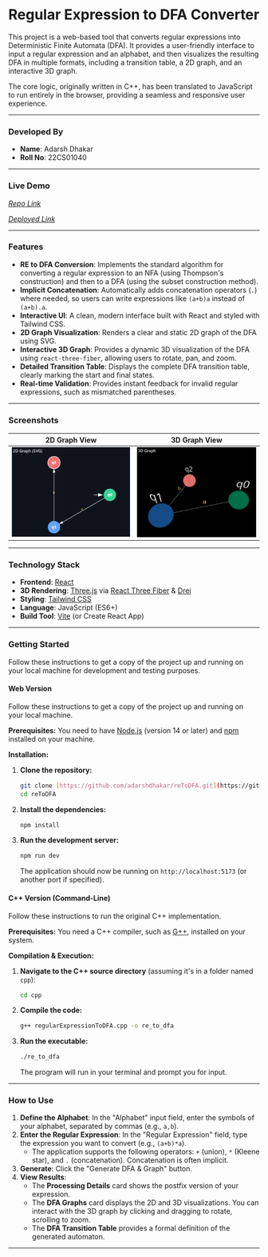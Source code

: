 # Regular Expression to DFA Converter

This project is a web-based tool that converts regular expressions into Deterministic Finite Automata (DFA). It provides a user-friendly interface to input a regular expression and an alphabet, and then visualizes the resulting DFA in multiple formats, including a transition table, a 2D graph, and an interactive 3D graph.

The core logic, originally written in C++, has been translated to JavaScript to run entirely in the browser, providing a seamless and responsive user experience.

---

### Developed By

- **Name**: Adarsh Dhakar
- **Roll No**: 22CS01040

---

### Live Demo

*[Repo Link](https://github.com/adarshdhakar/reToDFA)*

*[Deployed Link](https://uppsskvp.netlify.app/)*

---

### Features

- **RE to DFA Conversion**: Implements the standard algorithm for converting a regular expression to an NFA (using Thompson's construction) and then to a DFA (using the subset construction method).
- **Implicit Concatenation**: Automatically adds concatenation operators (`.`) where needed, so users can write expressions like `(a+b)a` instead of `(a+b).a`.
- **Interactive UI**: A clean, modern interface built with React and styled with Tailwind CSS.
- **2D Graph Visualization**: Renders a clear and static 2D graph of the DFA using SVG.
- **Interactive 3D Graph**: Provides a dynamic 3D visualization of the DFA using `react-three-fiber`, allowing users to rotate, pan, and zoom.
- **Detailed Transition Table**: Displays the complete DFA transition table, clearly marking the start and final states.
- **Real-time Validation**: Provides instant feedback for invalid regular expressions, such as mismatched parentheses.

---

### Screenshots

| 2D Graph View | 3D Graph View |
| :---: | :---: |
| ![2D Graph View](./images/2dgraph.png) | ![3D Graph View](./images/3dgraph.png) |

---

### Technology Stack

- **Frontend**: [React](https://reactjs.org/)
- **3D Rendering**: [Three.js](https://threejs.org/) via [React Three Fiber](https://docs.pmnd.rs/react-three-fiber) & [Drei](https://github.com/pmndrs/drei)
- **Styling**: [Tailwind CSS](https://tailwindcss.com/)
- **Language**: JavaScript (ES6+)
- **Build Tool**: [Vite](https://vitejs.dev/) (or Create React App)

---

### Getting Started

Follow these instructions to get a copy of the project up and running on your local machine for development and testing purposes.

#### Web Version

Follow these instructions to get a copy of the project up and running on your local machine.

**Prerequisites:**
You need to have [Node.js](https://nodejs.org/) (version 14 or later) and [npm](https://www.npmjs.com/) installed on your machine.

**Installation:**

1.  **Clone the repository:**
    ```bash
    git clone [https://github.com/adarshdhakar/reToDFA.git](https://github.com/adarshdhakar/reToDFA.git)
    cd reToDFA
    ```

2.  **Install the dependencies:**
    ```bash
    npm install
    ```

3.  **Run the development server:**
    ```bash
    npm run dev
    ```
    The application should now be running on `http://localhost:5173` (or another port if specified).

#### C++ Version (Command-Line)

Follow these instructions to run the original C++ implementation.

**Prerequisites:**
You need a C++ compiler, such as [G++](https://gcc.gnu.org/install/), installed on your system.

**Compilation & Execution:**

1.  **Navigate to the C++ source directory** (assuming it's in a folder named `cpp`):
    ```bash
    cd cpp 
    ```

2.  **Compile the code:**
    ```bash
    g++ regularExpressionToDFA.cpp -o re_to_dfa
    ```

3.  **Run the executable:**
    ```bash
    ./re_to_dfa
    ```
    The program will run in your terminal and prompt you for input.

---

### How to Use

1.  **Define the Alphabet**: In the "Alphabet" input field, enter the symbols of your alphabet, separated by commas (e.g., `a,b`).
2.  **Enter the Regular Expression**: In the "Regular Expression" field, type the expression you want to convert (e.g., `(a+b)*a`).
    - The application supports the following operators: `+` (union), `*` (Kleene star), and `.` (concatenation). Concatenation is often implicit.
3.  **Generate**: Click the "Generate DFA & Graph" button.
4.  **View Results**:
    - The **Processing Details** card shows the postfix version of your expression.
    - The **DFA Graphs** card displays the 2D and 3D visualizations. You can interact with the 3D graph by clicking and dragging to rotate, scrolling to zoom.
    - The **DFA Transition Table** provides a formal definition of the generated automaton.

---

